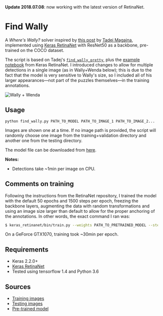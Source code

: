 **Update 2018.07.08**: now working with the latest version of RetinaNet.

# Find Wally

A *Where's Wally?* solver inspired by [this post](https://towardsdatascience.com/how-to-find-wally-neural-network-eddbb20b0b90) by [Tadej Magajna](https://github.com/tadejmagajna), implemented using [Keras RetinaNet](https://github.com/fizyr/keras-retinanet) with ResNet50 as a backbone, pre-trained on the COCO dataset.

The script is based on Tadej's [`find_wally_pretty`](https://github.com/tadejmagajna/HereIsWally/blob/master/find_wally_pretty.py), plus the [example notebook](https://github.com/fizyr/keras-retinanet/blob/master/examples/ResNet50RetinaNet.ipynb) from Keras RetinaNet. I introduced changes to allow for multiple detections in a single image (as in Wally+Wenda below); this is due to the fact that the model is very sensitive to Wally's size, so I included all of his larger appearances&mdash;not part of the puzzles themselves&mdash;in the training annotations.

![Wally + Wenda](https://raw.githubusercontent.com/cparrarojas/find-wally/master/results/wallywenda.png)

## Usage
```
python find_wally.py PATH_TO_MODEL PATH_TO_IMAGE_1 PATH_TO_IMAGE_2...
```

Images are shown one at a time. If no image path is provided, the script will randomly choose one image from the training+validation directory and another one from the testing directory.

The model file can be downloaded from [here](https://github.com/cparrarojas/find-wally/releases/download/0.2/weights.h5).

**Notes:**
- Detections take ~1min per image on CPU.

## Comments on training

Following the instructions from the RetinaNet repository, I trained the model with the default 50 epochs and 1500 steps per epoch, freezing the backbone layers, augmenting the data with random transformations and using an image size larger than default to allow for the proper anchoring of the annotations. In other words, the exact command I ran was:

```bash
$ keras_retinanet/bin/train.py --weights PATH_TO_PRETRAINED_MODEL --steps 1500 --freeze-backbone --random-transform --image-min-side 1800 --image-max-side 3000 csv PATH_TO_annotations.csv PATH_TO_classes.csv --val-annotations PATH_TO_val_annotations.csv
```

On a GeForce GTX1070, training took ~30min per epoch.

## Requirements
- Keras 2.2.0+
- [Keras RetinaNet](https://github.com/fizyr/keras-retinanet)
- Tested using tensorflow 1.4 and Python 3.6

## Sources
- [Training images](https://github.com/vc1492a/Hey-Waldo)
- [Testing images](https://www.flickr.com/photos/153621475@N06/sets/72157684946674930)
- [Pre-trained model](https://github.com/fizyr/keras-retinanet/releases/download/0.3.1/resnet50_coco_best_v2.1.0.h5)
